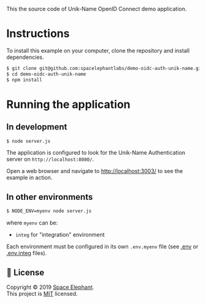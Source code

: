 This the source code of Unik-Name OpenID Connect demo application.

# Instructions

To install this example on your computer, clone the repository and install
dependencies.

```bash
$ git clone git@github.com:spacelephantlabs/demo-oidc-auth-unik-name.git
$ cd demo-oidc-auth-unik-name
$ npm install
```

# Running the application

## In development

```bash
$ node server.js
```

The application is configured to look for the Unik-Name Authentication server on `http://localhost:8080/`.

Open a web browser and navigate to [http://localhost:3003/](http://127.0.0.1:3003/)
to see the example in action.

## In other environments

```bash
$ NODE_ENV=myenv node server.js
```

where `myenv` can be:
- `integ` for "integration" environment

Each environment must be configured in its own `.env.myenv` file (see [.env](.env) or [.env.integ](.env.integ) files).

## 📝 License

Copyright © 2019 [Space Elephant](https://github.com/spacelephant).<br />
This project is [MIT](LICENSE) licensed.
